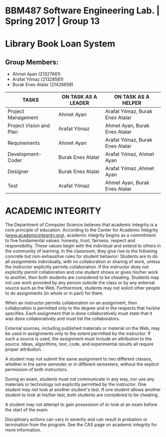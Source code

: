 # BBM487 Software Engineering Lab. | Spring 2017 | Group 13
# Library Book Loan System

## Group Members:
- Ahmet Ayan (21327661)
- Arafat Yılmaz (21328581)
- Burak Enes Atalar (21426658)


| TASKS	| ON TASK AS A LEADER	| ON TASK AS A HELPER |
| ------ | ------ | ------ |
| Project Management	| Ahmet Ayan	| Arafat Yılmaz, Burak Enes Atalar |
| Project Vision and Plan	| Arafat Yılmaz 	| Ahmet Ayan, Burak Enes Atalar |
| Requirements	| Ahmet Ayan	| Arafat Yılmaz, Burak Enes Atalar |
| Development-Coder	| Burak Enes Atalar	| Arafat Yılmaz, Ahmet Ayan |
| Designer	| Burak Enes Atalar	| Arafat Yılmaz  ,Ahmet Ayan |
| Test	| Arafat Yılmaz	| Ahmet Ayan, Burak Enes Atalar |

# ACADEMIC INTEGRITY

  The Department of Computer Science believes that academic integrity is a core principle of education. According to the Center for Academic Integrity (www.academicintegrity.org), academic integrity begins as a commitment to five fundamental values: honesty, trust, fairness, respect and responsibility. These values begin with the individual and extend to others in the community of learning. In the classroom, they give rise to the following concrete but non-exhaustive rules for student behavior: Students are to do all assignments individually, with no collaboration or sharing of work, unless the instructor explicitly permits collaboration. If the instructor does not explicitly permit collaboration and one student shows or gives his/her work to another, then both students are considered to be cheating. Students may not use work provided by any person outside the class or by any external source such as the Web. Furthermore, students may not solicit other people to do assignments (in whole or in part) for them.
 
  When an instructor permits collaboration on an assignment, then collaboration is permitted only to the degree and in the respects that he/she specifies. Each assignment that is done collaboratively must state that it was done collaboratively and must list the collaborators.

  External sources, including published materials or material on the Web, may be used in assignments only to the extent permitted by the instructor. If such a source is used, the assignment must include an attribution to the source. Ideas, algorithms, text, code, and experimental results all require proper attribution.

  A student may not submit the same assignment to two different classes, whether in the same semester or in different semesters, without the explicit permission of both instructors.

  During an exam, students must not communicate in any way, nor use any materials or technology not explicitly permitted by the instructor. One student may not look at another student's test. If one student allows another student to look at his/her test, both students are considered to be cheating.

  A student may not attempt to gain possession of or look at an exam before the start of the exam.

  Disciplinary actions can vary in severity and can result in probation or termination from the program. See the CAS page on academic integrity for more information.



